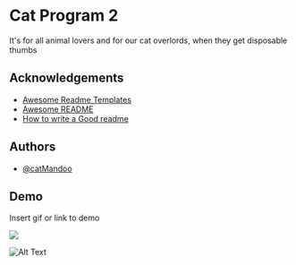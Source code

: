 
# Cat Program 2

It's for all animal lovers and for our cat overlords, when they get disposable thumbs


## Acknowledgements

 - [Awesome Readme Templates](https://awesomeopensource.com/project/elangosundar/awesome-README-templates)
 - [Awesome README](https://github.com/matiassingers/awesome-readme)
 - [How to write a Good readme](https://bulldogjob.com/news/449-how-to-write-a-good-readme-for-your-github-project)


## Authors

- [@catMandoo](www.catsAreSentient.com)


## Demo

Insert gif or link to demo

![](https://tenor.com/pwGy8A9r2Qo.gif)

![Alt Text](https://media.giphy.com/media/vFKqnCdLPNOKc/giphy.gif)
